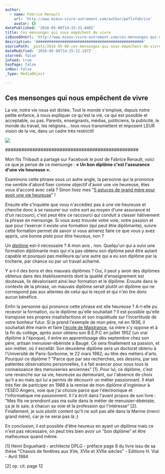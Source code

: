 ```yaml
---
author:
  - name: Fabrice Renault
    url: 'http://www.mieux-vivre-autrement.com/author/peflofabrice'
    avatar: {}
datePublished: '2016-05-08T14:15:31.840Z'
title: Ces mensonges qui nous empêchent de vivre
isBasedOnUrl: 'http://www.mieux-vivre-autrement.com/ces-mensonges-qui-nous-empechent-de-vivre.html'
description: '#################################################'
sourcePath: _posts/2016-05-08-ces-mensonges-qui-nous-empechent-de-vivre.md
dateModified: '2016-05-08T14:15:22.197Z'
starred: false
inFeed: true
hasPage: false
inNav: false
_type: MediaObject

---
```

<article style=""><h1>Ces mensonges qui nous empêchent de vivre</h1><p>La vie, notre vie nous est dictée. Tout le monde s'emploie, depuis notre petite enfance, à nous expliquer ce qu'est la vie, ce qui est possible et acceptable, ou pas. Parents, enseignants, médias, politiciens, la publicité, le monde du travail, les religions... tous nous transmettent et imposent LEUR vision de la vie, dans un cadre très restrictif.</p><img src="http://www.mieux-vivre-autrement.com/wp-content/uploads/2015/03/83577847_o.jpg?w=300" /></article>

\#\#\#\#\#\#\#\#\#\#\#\#\#\#\#\#\#\#\#\#\#\#\#\#\#\#\#\#\#\#\#\#\#\#\#\#\#\#\#\#\#\#\#\#\#\#\#\#\#

Mon fils Thibault a partagé sur Facebook le post de Fabrice Renault, voici ce que je pense de ce mensonge : **« Un bon diplôme c'est l'assurance d'une vie heureuse ».**

Examinons cette phrase sous un autre angle, la personne qui la prononce me semble d'abord fixer comme objectif d'avoir une vie heureuse, êtes vous d'accord avec celà ? Sinon lisez mes "[5 astuces de grand mère pour avoir une vie heureuse][0]" !

Ensuite elle s'inquiète que vous n'accédiez pas à une vie heureuse et cherche donc à se rassurer sur votre sort au moyen d'une assurance et d'un raccourci, c'est peut être ce raccourci qui conduit à classer hâtivement la phrase en mensonge. Si vous avez trouvée votre voie, votre passion et que pour l'exercer il existe une formation (qui peut être diplômante), suivre cette formation permet de savoir si vous aimerez faire ce que vous y avez appris, une bonne piste pour être heureux, non ?

Un [diplôme][1] est-il nécessaire ? A mon avis , non. Quelqu'un qui a suivi une formation diplômante mais qui n'a pas obtenu son diplôme peut être autant capable et pourquoi pas meilleure qu'une autre qui a eu son diplôme par la tricherie, par chance ou par un travail acharné.

Y a-t-il des bons et des mauvais diplômes ? Oui, il peut y avoir des diplômes obtenus dans des établissements dont la qualité d'enseignement est douteuse, ils dévalorisent ainsi leur formation et le diplôme. Ensuite dans le contexte de la phrase, un mauvais diplôme serait plutôt un diplôme qui ne correspond pas aux attentes de celui qui le reçoit et qui n'en tire donc aucun bénéfice.

Enfin la personne qui prononce cette phrase est elle heureuse ? A-t-elle pu recevoir la formation, ou le diplôme qu'elle souhaitait ? Il est possible qu'elle transpose ses propres insatisfactions et son inquiétude sur l'incertitude de votre bonheur futur. Si je prend l'exemple de mon père, né en 1936, il souhaitait être marin et faire [l'école de Maistrance][2], sa mère s'y oppose et à la fin du collège, après avoir obtenu son B.E.P.C en juillet 1952 (un vrai diplôme à l'époque), il entre en apprentissage dès septembre chez son père, artisan menuisier-ébéniste à Baugé. Ce sera finallement sa passion, et son métier, où il excellât. Son deuxième diplôme sera un doctorat obtenu à l'Université de Paris-Sorbonne, le 22 mars 1982, au titre des métiers d'arts. Pourquoi ce diplôme ? "Parce que par ses recherches, ses dessins, par ses patientes observations personnelles, il a fait avancer pour nous tous la connaissance des menuiseries anciennes" \[1\]. Pour lui, ce diplôme, c'est une revanche sur sa vie, heureuse au demeurant, sur l'absence de choix qu'il a eu mais qui lui a permis de découvrir un métier passionnant. Il était très fier de participer en 1988 à la remise de mon diplôme d´ingénieur à l'ESEO Angers, voie que j'ai choisie parce que l'électronique et l'informatique me passionnent. Il l'a écrit dans l'avant propos de son livre : "Mes fils ne prendront pas ma suite dans le métier de menuisier-ébéniste; ça je le sais; à chacun sa voie et la profession qui l'intéresse" \[2\]. Finallement, je suis plutôt content qu'il ne soit pas allé dans la Marine (merci grand mère), car je ne serai pas là ;)

En conclusion, il est possible d'être heureux en ayant un diplôme mais ce n'est pas nécessaire, on peut très bien avoir un "bon diplôme" et être malheureux quand même.

\[1\] Henri Enguehard - architecte DPLG - préface page 8 du livre issu de sa thèse "Chassis de fenêtres aux XVe, XVIe et XVIIe siècles" - Editions H. Vial - Avril 1984

\[2\] op. cit. page 12

[0]: https://thegrid.ai/laurentroger/ "The grid"
[1]: https://en.wikipedia.org/wiki/Diploma?wprov=sfsi1 "diplôme"
[2]: https://fr.m.wikipedia.org/wiki/École_de_maistrance "Maistrance"